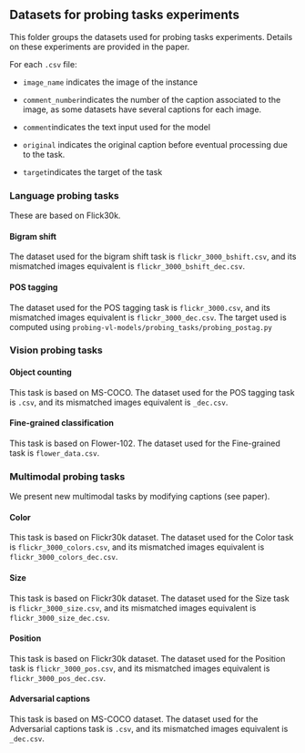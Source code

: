 ## Datasets for probing tasks experiments

This folder groups the datasets used for probing tasks experiments.
Details on these experiments are provided in the paper.

For each ```.csv``` file:

- ```image_name``` indicates the image of the instance

- ```comment_number```indicates the number of the caption associated to the image, as some datasets have several captions for each image.

- ```comment```indicates the text input used for the model

- ```original``` indicates the original caption before eventual processing due to the task.

- ```target```indicates the target of the task


### Language probing tasks

These are based on Flick30k.

#### Bigram shift

The dataset used for the bigram shift task is ```flickr_3000_bshift.csv```, and its mismatched images equivalent is ```flickr_3000_bshift_dec.csv```.

#### POS tagging

The dataset used for the POS tagging task is ```flickr_3000.csv```, and its mismatched images equivalent is ```flickr_3000_dec.csv```.
The target used is computed using ```probing-vl-models/probing_tasks/probing_postag.py```

### Vision probing tasks

#### Object counting

This task is based on MS-COCO.
The dataset used for the POS tagging task is ```.csv```, and its mismatched images equivalent is ```_dec.csv```.

#### Fine-grained classification

This task is based on Flower-102.
The dataset used for the Fine-grained task is ```flower_data.csv```.

### Multimodal probing tasks
We present new multimodal tasks by modifying captions (see paper).

#### Color
This task is based on Flickr30k dataset.
The dataset used for the Color task is ```flickr_3000_colors.csv```, and its mismatched images equivalent is ```flickr_3000_colors_dec.csv```.

#### Size
This task is based on Flickr30k dataset.
The dataset used for the Size task is ```flickr_3000_size.csv```, and its mismatched images equivalent is ```flickr_3000_size_dec.csv```.

#### Position
This task is based on Flickr30k dataset.
The dataset used for the Position task is ```flickr_3000_pos.csv```, and its mismatched images equivalent is ```flickr_3000_pos_dec.csv```.

#### Adversarial captions
This task is based on MS-COCO dataset.
The dataset used for the Adversarial captions task is ```.csv```, and its mismatched images equivalent is ```_dec.csv```.

